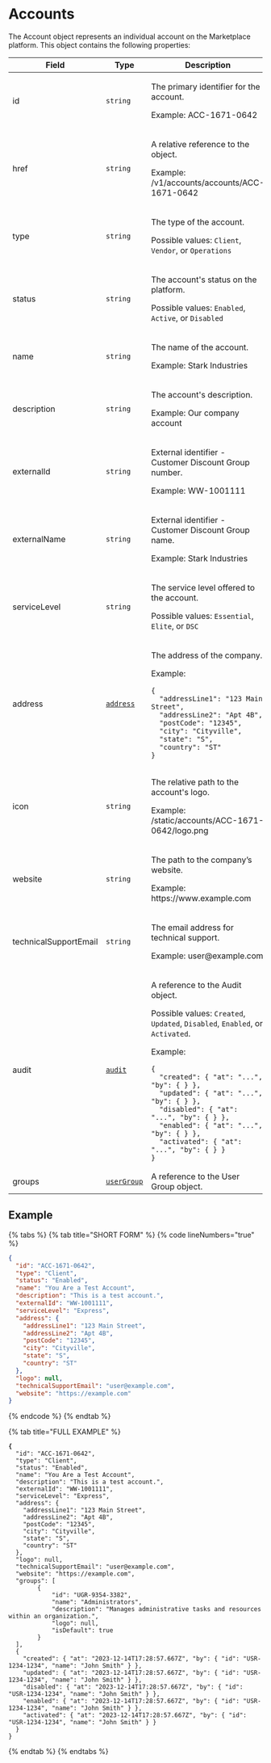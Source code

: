 # Accounts

The Account object represents an individual account on the Marketplace platform. This object contains the following properties:

<table data-full-width="false"><thead><tr><th width="200">Field</th><th width="149">Type</th><th>Description</th></tr></thead><tbody><tr><td>id</td><td><code>string</code></td><td><p>The primary identifier for the account.</p><p>Example: ACC-1671-0642</p></td></tr><tr><td>href</td><td><code>string</code></td><td><p>A relative reference to the object.</p><p>Example: /v1/accounts/accounts/ACC-1671-0642</p></td></tr><tr><td>type</td><td><code>string</code></td><td><p>The type of the account. </p><p>Possible values: <code>Client</code>, <code>Vendor</code>, or <code>Operations</code></p></td></tr><tr><td>status</td><td><code>string</code></td><td><p>The account's status on the platform. </p><p>Possible values: <code>Enabled</code>, <code>Active</code>, or <code>Disabled</code></p></td></tr><tr><td>name</td><td><code>string</code></td><td><p>The name of the account.</p><p>Example: Stark Industries</p></td></tr><tr><td>description</td><td><code>string</code></td><td><p>The account's description.</p><p>Example: Our company account</p></td></tr><tr><td>externalId</td><td><code>string</code></td><td><p>External identifier - Customer Discount Group number.</p><p>Example: WW-1001111</p></td></tr><tr><td>externalName</td><td><code>string</code></td><td><p>External identifier - Customer Discount Group name.</p><p>Example: Stark Industries</p></td></tr><tr><td>serviceLevel</td><td><code>string</code></td><td><p>The service level offered to the account.</p><p>Possible values: <code>Essential</code>, <code>Elite</code>, or <code>DSC</code></p></td></tr><tr><td>address</td><td><a href="../../common-api-objects/address.md"><code>address</code></a></td><td><p>The address of the company.</p><p>Example:</p><pre class="language-json" data-overflow="wrap" data-line-numbers><code class="lang-json">{
  "addressLine1": "123 Main Street",
  "addressLine2": "Apt 4B",
  "postCode": "12345",
  "city": "Cityville",
  "state": "S",
  "country": "ST"
}
</code></pre></td></tr><tr><td>icon</td><td><code>string</code></td><td><p>The relative path to the account's logo.</p><p>Example: /static/accounts/ACC-1671-0642/logo.png</p></td></tr><tr><td>website</td><td><code>string</code></td><td><p>The path to the company’s website.</p><p>Example: https://www.example.com</p></td></tr><tr><td>technicalSupportEmail</td><td><code>string</code></td><td><p>The email address for technical support.</p><p>Example: user@example.com</p></td></tr><tr><td>audit</td><td><a href="../../common-api-objects/audit.md"><code>audit</code></a></td><td><p>A reference to the Audit object. </p><p>Possible values: <code>Created</code>, <code>Updated</code>, <code>Disabled</code>, <code>Enabled</code>, or <code>Activated</code>.</p><p>Example:</p><pre class="language-json" data-overflow="wrap" data-line-numbers><code class="lang-json">{
  "created": { "at": "...", "by": { } },
  "updated": { "at": "...", "by": { } },
  "disabled": { "at": "...", "by": { } },
  "enabled": { "at": "...", "by": { } },
  "activated": { "at": "...", "by": { } }
}
</code></pre></td></tr><tr><td>groups</td><td><a href="../../../../modules-and-features/settings/groups/"><code>userGroup</code></a></td><td>A reference to the User Group object.</td></tr></tbody></table>

## Example

{% tabs %}
{% tab title="SHORT FORM" %}
{% code lineNumbers="true" %}
```json
{
  "id": "ACC-1671-0642",
  "type": "Client",
  "status": "Enabled",
  "name": "You Are a Test Account",
  "description": "This is a test account.",
  "externalId": "WW-1001111",
  "serviceLevel": "Express",
  "address": {
    "addressLine1": "123 Main Street",
    "addressLine2": "Apt 4B",
    "postCode": "12345",
    "city": "Cityville",
    "state": "S",
    "country": "ST"
  },
  "logo": null,
  "technicalSupportEmail": "user@example.com",
  "website": "https://example.com"  
}
```
{% endcode %}
{% endtab %}

{% tab title="FULL EXAMPLE" %}
<pre class="language-json" data-line-numbers><code class="lang-json"><strong>{
</strong>  "id": "ACC-1671-0642",
  "type": "Client",
  "status": "Enabled",
  "name": "You Are a Test Account",
  "description": "This is a test account.",
  "externalId": "WW-1001111",
  "serviceLevel": "Express",
  "address": {
    "addressLine1": "123 Main Street",
    "addressLine2": "Apt 4B",
    "postCode": "12345",
    "city": "Cityville",
    "state": "S",
    "country": "ST"
  },
  "logo": null,
  "technicalSupportEmail": "user@example.com",
  "website": "https://example.com",
  "groups": [
		{
			"id": "UGR-9354-3382",
			"name": "Administrators",
			"description": "Manages administrative tasks and resources within an organization.",
			"logo": null,
			"isDefault": true
		}
  ],
  {
    "created": { "at": "2023-12-14T17:28:57.667Z", "by": { "id": "USR-1234-1234", "name": "John Smith" } },
    "updated": { "at": "2023-12-14T17:28:57.667Z", "by": { "id": "USR-1234-1234", "name": "John Smith" } },
    "disabled": { "at": "2023-12-14T17:28:57.667Z", "by": { "id": "USR-1234-1234", "name": "John Smith" } },
    "enabled": { "at": "2023-12-14T17:28:57.667Z", "by": { "id": "USR-1234-1234", "name": "John Smith" } },
    "activated": { "at": "2023-12-14T17:28:57.667Z", "by": { "id": "USR-1234-1234", "name": "John Smith" } }
  }
}
</code></pre>
{% endtab %}
{% endtabs %}

